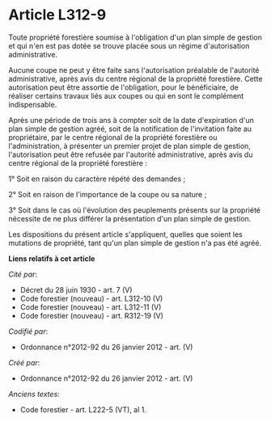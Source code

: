 # Article L312-9

Toute propriété forestière soumise à l'obligation d'un plan simple de gestion et qui n'en est pas dotée se trouve placée sous
un régime d'autorisation administrative.

Aucune coupe ne peut y être faite sans l'autorisation préalable de l'autorité administrative, après avis du centre régional
de la propriété forestière. Cette autorisation peut être assortie de l'obligation, pour le bénéficiaire, de réaliser certains
travaux liés aux coupes ou qui en sont le complément indispensable.

Après une période de trois ans à compter soit de la date d'expiration d'un plan simple de gestion agréé, soit de la
notification de l'invitation faite au propriétaire, par le centre régional de la propriété forestière ou l'administration, à
présenter un premier projet de plan simple de gestion, l'autorisation peut être refusée par l'autorité administrative, après
avis du centre régional de la propriété forestière :

1° Soit en raison du caractère répété des demandes ;

2° Soit en raison de l'importance de la coupe ou sa nature ;

3° Soit dans le cas où l'évolution des peuplements présents sur la propriété nécessite de ne plus différer la présentation
d'un plan simple de gestion.

Les dispositions du présent article s'appliquent, quelles que soient les mutations de propriété, tant qu'un plan simple de
gestion n'a pas été agréé.

**Liens relatifs à cet article**

_Cité par_:

  - Décret du 28 juin 1930 - art. 7 (V)
  - Code forestier (nouveau) - art. L312-10 (V)
  - Code forestier (nouveau) - art. L312-11 (V)
  - Code forestier (nouveau) - art. R312-19 (V)

_Codifié par_:

  - Ordonnance n°2012-92 du 26 janvier 2012 - art. (V)

_Créé par_:

  - Ordonnance n°2012-92 du 26 janvier 2012 - art. (V)

_Anciens textes_:

  - Code forestier - art. L222-5 (VT), al 1.
